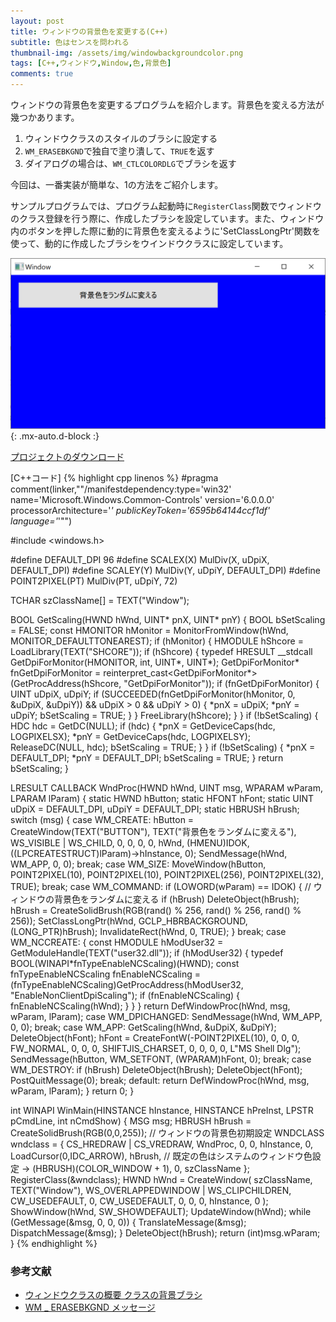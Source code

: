 ```yaml
---
layout: post
title: ウィンドウの背景色を変更する(C++)
subtitle: 色はセンスを問われる
thumbnail-img: /assets/img/windowbackgroundcolor.png
tags: [C++,ウィンドウ,Window,色,背景色]
comments: true
---
```


ウィンドウの背景色を変更するプログラムを紹介します。背景色を変える方法が幾つかあります。

1. ウィンドウクラスのスタイルのブラシに設定する
1. `WM_ERASEBKGND`で独自で塗り潰して、`TRUE`を返す 
1. ダイアログの場合は、`WM_CTLCOLORDLG`でブラシを返す

今回は、一番実装が簡単な、1の方法をご紹介します。

サンプルプログラムでは、プログラム起動時に`RegisterClass`関数でウィンドウのクラス登録を行う際に、作成したブラシを設定しています。また、ウィンドウ内のボタンを押した際に動的に背景色を変えるように'SetClassLongPtr'関数を使って、動的に作成したブラシをウインドウクラスに設定しています。


![](/assets/img/windowbackgroundcolor.png){: .mx-auto.d-block :}

[プロジェクトのダウンロード](https://github.com/kenjinote/WindowBackgroundColor/archive/master.zip)

[C++コード]
{% highlight cpp linenos %}
#pragma comment(linker,"\"/manifestdependency:type='win32' name='Microsoft.Windows.Common-Controls' version='6.0.0.0' processorArchitecture='*' publicKeyToken='6595b64144ccf1df' language='*'\"")

#include <windows.h>

#define DEFAULT_DPI 96
#define SCALEX(X) MulDiv(X, uDpiX, DEFAULT_DPI)
#define SCALEY(Y) MulDiv(Y, uDpiY, DEFAULT_DPI)
#define POINT2PIXEL(PT) MulDiv(PT, uDpiY, 72)

TCHAR szClassName[] = TEXT("Window");

BOOL GetScaling(HWND hWnd, UINT* pnX, UINT* pnY)
{
  BOOL bSetScaling = FALSE;
  const HMONITOR hMonitor = MonitorFromWindow(hWnd, MONITOR_DEFAULTTONEAREST);
  if (hMonitor)
  {
    HMODULE hShcore = LoadLibrary(TEXT("SHCORE"));
    if (hShcore)
    {
      typedef HRESULT __stdcall GetDpiForMonitor(HMONITOR, int, UINT*, UINT*);
      GetDpiForMonitor* fnGetDpiForMonitor = reinterpret_cast<GetDpiForMonitor*>(GetProcAddress(hShcore, "GetDpiForMonitor"));
      if (fnGetDpiForMonitor)
      {
        UINT uDpiX, uDpiY;
        if (SUCCEEDED(fnGetDpiForMonitor(hMonitor, 0, &uDpiX, &uDpiY)) && uDpiX > 0 && uDpiY > 0)
        {
          *pnX = uDpiX;
          *pnY = uDpiY;
          bSetScaling = TRUE;
        }
      }
      FreeLibrary(hShcore);
    }
  }
  if (!bSetScaling)
  {
    HDC hdc = GetDC(NULL);
    if (hdc)
    {
      *pnX = GetDeviceCaps(hdc, LOGPIXELSX);
      *pnY = GetDeviceCaps(hdc, LOGPIXELSY);
      ReleaseDC(NULL, hdc);
      bSetScaling = TRUE;
    }
  }
  if (!bSetScaling)
  {
    *pnX = DEFAULT_DPI;
    *pnY = DEFAULT_DPI;
    bSetScaling = TRUE;
  }
  return bSetScaling;
}

LRESULT CALLBACK WndProc(HWND hWnd, UINT msg, WPARAM wParam, LPARAM lParam)
{
  static HWND hButton;
  static HFONT hFont;
  static UINT uDpiX = DEFAULT_DPI, uDpiY = DEFAULT_DPI;
  static HBRUSH hBrush;
  switch (msg)
  {
  case WM_CREATE:
    hButton = CreateWindow(TEXT("BUTTON"), TEXT("背景色をランダムに変える"), WS_VISIBLE | WS_CHILD, 0, 0, 0, 0, hWnd, (HMENU)IDOK, ((LPCREATESTRUCT)lParam)->hInstance, 0);
    SendMessage(hWnd, WM_APP, 0, 0);
    break;
  case WM_SIZE:
    MoveWindow(hButton, POINT2PIXEL(10), POINT2PIXEL(10), POINT2PIXEL(256), POINT2PIXEL(32), TRUE);
    break;
  case WM_COMMAND:
    if (LOWORD(wParam) == IDOK)
    {
      // ウィンドウの背景色をランダムに変える
      if (hBrush) DeleteObject(hBrush);
      hBrush = CreateSolidBrush(RGB(rand() % 256, rand() % 256, rand() % 256));
      SetClassLongPtr(hWnd, GCLP_HBRBACKGROUND, (LONG_PTR)hBrush);
      InvalidateRect(hWnd, 0, TRUE);
    }
    break;
  case WM_NCCREATE:
    {
      const HMODULE hModUser32 = GetModuleHandle(TEXT("user32.dll"));
      if (hModUser32)
      {
        typedef BOOL(WINAPI*fnTypeEnableNCScaling)(HWND);
        const fnTypeEnableNCScaling fnEnableNCScaling = (fnTypeEnableNCScaling)GetProcAddress(hModUser32, "EnableNonClientDpiScaling");
        if (fnEnableNCScaling)
        {
          fnEnableNCScaling(hWnd);
        }
      }
    }
    return DefWindowProc(hWnd, msg, wParam, lParam);
  case WM_DPICHANGED:
    SendMessage(hWnd, WM_APP, 0, 0);
    break;
  case WM_APP:
    GetScaling(hWnd, &uDpiX, &uDpiY);
    DeleteObject(hFont);
    hFont = CreateFontW(-POINT2PIXEL(10), 0, 0, 0, FW_NORMAL, 0, 0, 0, SHIFTJIS_CHARSET, 0, 0, 0, 0, L"MS Shell Dlg");
    SendMessage(hButton, WM_SETFONT, (WPARAM)hFont, 0);
    break;
  case WM_DESTROY:
    if (hBrush) DeleteObject(hBrush);
    DeleteObject(hFont);
    PostQuitMessage(0);
    break;
  default:
    return DefWindowProc(hWnd, msg, wParam, lParam);
  }
  return 0;
}

int WINAPI WinMain(HINSTANCE hInstance, HINSTANCE hPreInst, LPSTR pCmdLine, int nCmdShow)
{
  MSG msg;
  HBRUSH hBrush = CreateSolidBrush(RGB(0,0,255)); // ウィンドウの背景色初期設定
  WNDCLASS wndclass = {
    CS_HREDRAW | CS_VREDRAW,
    WndProc,
    0,
    0,
    hInstance,
    0,
    LoadCursor(0,IDC_ARROW),
    hBrush, // 既定の色はシステムのウィンドウ色設定 → (HBRUSH)(COLOR_WINDOW + 1),
    0,
    szClassName
  };
  RegisterClass(&wndclass);
  HWND hWnd = CreateWindow(
    szClassName,
    TEXT("Window"),
    WS_OVERLAPPEDWINDOW | WS_CLIPCHILDREN,
    CW_USEDEFAULT,
    0,
    CW_USEDEFAULT,
    0,
    0,
    0,
    hInstance,
    0
  );
  ShowWindow(hWnd, SW_SHOWDEFAULT);
  UpdateWindow(hWnd);
  while (GetMessage(&msg, 0, 0, 0))
  {
    TranslateMessage(&msg);
    DispatchMessage(&msg);
  }
  DeleteObject(hBrush);
  return (int)msg.wParam;
}
{% endhighlight %}

### 参考文献
- [ウィンドウクラスの概要 クラスの背景ブラシ](https://docs.microsoft.com/ja-jp/windows/win32/winmsg/about-window-classes#class-background-brush)
- [WM _ ERASEBKGND メッセージ](https://docs.microsoft.com/ja-jp/windows/win32/winmsg/wm-erasebkgnd)
